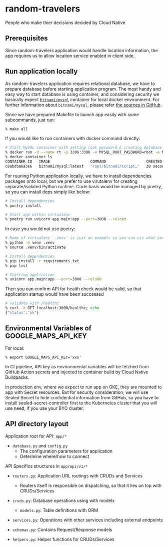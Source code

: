 # random-travelers
People who make thier decisions decided by Cloud Native

## Prerequisites
Since random-travelers application would handle location information, the app requires us to allow location service enabled in client side.

## Run application locally
As random-travelers application requires relational database, we have to prepare database before starting application program.
The most handy and easy way to start database is using container, and considering security we basically expect [`bitnami/mysql`](https://bitnami.com/stack/mysql/containers) container for local docker environment.
For further information about `bitnami/mysql`, please refer [the sources in GitHub](https://github.com/bitnami/containers/tree/main/bitnami/mysql).

Since we have prepared Makefile to launch app easily with some subcommands, just run:
```bash
% make all
```

If you would like to run containers with docker command directly:
```bash
# Start MySQL container with setting root password & creating database
% docker run -d --name rt -p 3306:3306 -e MYSQL_ROOT_PASSWORD=root -e MYSQL_DATABASE=rt bitnami/mysql:latest
% docker container ls
CONTAINER ID   IMAGE                  COMMAND                  CREATED          STATUS          PORTS                                       NAMES
c0abdba6a3e6   bitnami/mysql:latest   "/opt/bitnami/script…"   30 seconds ago   Up 30 seconds   0.0.0.0:3306->3306/tcp, :::3306->3306/tcp   rt
```

For ruuning Python application locally, we have to install dependencies packages onto local, but we prefer to use virutalenv for creating separate/isolated Python runtime.
Code basis would be managed by poetry, so you can install deps simply like below:

```bash
# Install dependencies
% poetry install

# Start app within virtualenv
% poetry run uvicorn app.main:app --port=3000 --reload
```

In case you would not use poetry:
```bash
# Name of virtualenv `.venv` is just an example so you can use what you like
% python -m venv .venv
% source .venv/bin/activate

# Install dependencies
% pip install -r requirements.txt
% pip list

# Starting application
% uvicorn app.main:app --port=3000 --reload
```

Then you can confirm API for health check would be valid, so that application startup would have been successed
```bash
# validate with /healthz
% curl -X GET localhost:3000/healthz; echo
{"status":"ok"}
```

## Environmental Variables of GOOGLE_MAPS_API_KEY

For local:
```shell
% export GOOGLE_MAPS_API_KEY='xxx'
```

In CI pipeline, API key as environmental variables will be fetched from GitHub Action secrets and injected to container build by Cloud Native Buildpacks.

In production env, where we expect to run app on GKE, they are mounted to app with Secret resources.
But for security consideration, we will use Sealed Secret to hide confidential information from GitHub, so you have to install sealed-secret-controller first to the Kubernetes cluster that you will use need, if you use your BYO cluster.


## API directory layout

Application root for API: `app/*`
- `database.py` and `config.py`
  - The configuration parameters for application
  - Determine where/how to connect

API Specifics structures in `app/api/v1/*`
- `routers.py`: Application URL routings with CRUDs and Services
  - Routers itself is responsible on dispatching, so that it lies on top with CRUDs/Services

- `cruds.py`: Database operations using with models
  - `models.py`: Table definitions with ORM

- `services.py`: Operations with other services including external endpoints

- `schemas.py`: Contains Request/Response models

- `helpers.py`: Helper functions for CRUDs/Services
